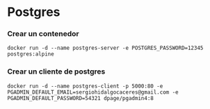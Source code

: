 # Postgres

### Crear un contenedor

```
docker run -d --name postgres-server -e POSTGRES_PASSWORD=12345 postgres:alpine
```

### Crear un cliente de postgres

```
docker run -d --name postgres-client -p 5000:80 -e PGADMIN_DEFAULT_EMAIL=sergiohidalgocaceres@gmail.com -e PGADMIN_DEFAULT_PASSWORD=54321 dpage/pgadmin4:8
```
